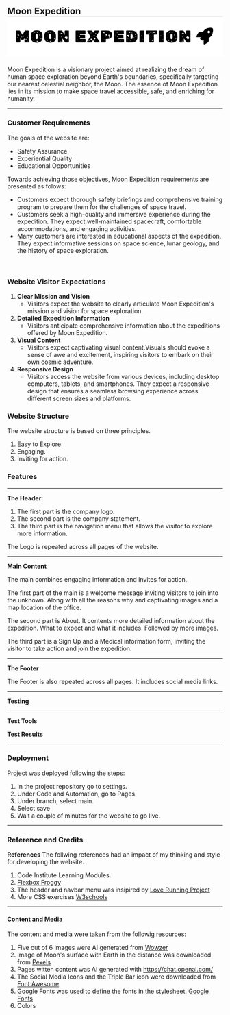 ## Moon Expedition ![logo](https://github.com/DianaStrahilova/moonexpeditionpp1/blob/main/assets/readme-images/logo.png)

Moon Expedition is a visionary project aimed at realizing the dream of human space exploration beyond Earth's boundaries, specifically targeting our nearest celestial neighbor, the Moon. The essence of Moon Expedition lies in its mission to make space travel accessible, safe, and enriching for humanity.
<hr>

### Customer Requirements 
The goals of the website are:
- Safety Assurance
- Experiential Quality
- Educational Opportunities

 Towards achieving those objectives, Moon Expedition requirements are presented as folows:
   - Customers expect thorough safety briefings and comprehensive training program to prepare them for the challenges of space travel.
   - Customers seek a high-quality and immersive experience during the expedition. They expect well-maintained spacecraft, comfortable accommodations, and engaging activities.
   - Many customers are interested in educational aspects of the expedition. They expect informative sessions on space science, lunar geology, and the history of space exploration.
<br>

### Website Visitor Expectations
   1. **Clear Mission and Vision**
        - Visitors expect the website to clearly articulate Moon Expedition's mission and vision for space exploration.
   2. **Detailed Expedition Information**
        - Visitors anticipate comprehensive information about the expeditions offered by Moon Expedition.
   3. **Visual Content**
        -  Visitors expect captivating visual content.Visuals should evoke a sense of awe and excitement, inspiring visitors to embark on their own cosmic adventure.
   4. **Responsive Design**
        - Visitors access the website from various devices, including desktop computers, tablets, and smartphones.
       They expect a responsive design that ensures a seamless browsing experience across different screen sizes and platforms.

### Website Structure
The website structure is based on three principles.
   1. Easy to Explore.
   2. Engaging.
   3. Inviting for action.

### Features
___
**The Header:**
  1. The first part is the company logo.
  2. The second part is the company statement.
  3. The third part is the navigation menu that allows the visitor to explore more information.
     
  The Logo is repeated across all pages of the website.
___
**Main Content**

The main combines engaging information and invites for action.

The first part of the main is a welcome message inviting visitors to join into the unknown. Along with all the reasons why and captivating images and a map location of  the office.

The second part is About. It contents more detailed information about the expedition. What to expect and what it includes. Followed by more images.

The third part is a Sign Up and a Medical information form, inviting the visitor to take action and join the expedition. 
___
**The Footer**

The Footer is also repeated across all pages. It includes social media links.

---
**Testing**






---
**Test Tools**






**Test Results**








---
### Deployment
Project was deployed following the steps:
   1. In the project repository go to settings.
   2. Under Code and Automation, go to Pages.
   3. Under branch, select main.
   4. Select save
   5. Wait a couple of minutes for the website to go live.
---

### Reference and Credits 
**References**
The follwing references had an impact of my thinking and style for developing the website.

   1. Code Institute Learning Modules.
   2. [Flexbox Froggy](https://flexboxfroggy.com/)
   3. The header and navbar menu was insipired by [Love Running Project](https://code-institute-org.github.io/love-running-2.0/index.html)
   4. More CSS exercises [W3schools](https://www.w3schools.com/)
---
#### Content and Media
The content and media were taken from the followig resources:
   1. Five out of 6 images were AI generated from [Wowzer](https://app.wowzer.ai/)
   2. Image of Moon's surface with Earth in the distance was downloaded from [Pexels](https://www.pexels.com/)
   3. Pages witten content was AI generated with https://chat.openai.com/
   4. The Social Media Icons and the Triple Bar icon were downloaded from [Font Awesome](https://fontawesome.com/)
   5. Google Fonts was used to define the fonts in the stylesheet. [Google Fonts](https://fonts.google.com/)
   6. Colors 










     

     
